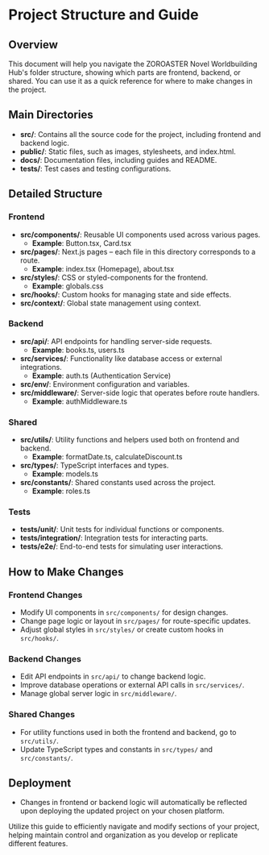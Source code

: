 # Project Structure and Guide

## Overview

This document will help you navigate the ZOROASTER Novel Worldbuilding Hub's folder structure, showing which parts are frontend, backend, or shared. You can use it as a quick reference for where to make changes in the project.

## Main Directories

- **src/**: Contains all the source code for the project, including frontend and backend logic.
- **public/**: Static files, such as images, stylesheets, and index.html.
- **docs/**: Documentation files, including guides and README.
- **tests/**: Test cases and testing configurations.

## Detailed Structure

### Frontend

- **src/components/**: Reusable UI components used across various pages.
  - **Example**: Button.tsx, Card.tsx
- **src/pages/**: Next.js pages – each file in this directory corresponds to a route.
  - **Example**: index.tsx (Homepage), about.tsx
- **src/styles/**: CSS or styled-components for the frontend.
  - **Example**: globals.css
- **src/hooks/**: Custom hooks for managing state and side effects.
- **src/context/**: Global state management using context.

### Backend

- **src/api/**: API endpoints for handling server-side requests.
  - **Example**: books.ts, users.ts
- **src/services/**: Functionality like database access or external integrations.
  - **Example**: auth.ts (Authentication Service)
- **src/env/**: Environment configuration and variables.
- **src/middleware/**: Server-side logic that operates before route handlers.
  - **Example**: authMiddleware.ts

### Shared

- **src/utils/**: Utility functions and helpers used both on frontend and backend.
  - **Example**: formatDate.ts, calculateDiscount.ts
- **src/types/**: TypeScript interfaces and types.
  - **Example**: models.ts
- **src/constants/**: Shared constants used across the project.
  - **Example**: roles.ts

### Tests

- **tests/unit/**: Unit tests for individual functions or components.
- **tests/integration/**: Integration tests for interacting parts.
- **tests/e2e/**: End-to-end tests for simulating user interactions.

## How to Make Changes

### Frontend Changes
- Modify UI components in `src/components/` for design changes.
- Change page logic or layout in `src/pages/` for route-specific updates.
- Adjust global styles in `src/styles/` or create custom hooks in `src/hooks/`.

### Backend Changes
- Edit API endpoints in `src/api/` to change backend logic.
- Improve database operations or external API calls in `src/services/`.
- Manage global server logic in `src/middleware/`.

### Shared Changes
- For utility functions used in both the frontend and backend, go to `src/utils/`.
- Update TypeScript types and constants in `src/types/` and `src/constants/`.

## Deployment
- Changes in frontend or backend logic will automatically be reflected upon deploying the updated project on your chosen platform.

Utilize this guide to efficiently navigate and modify sections of your project, helping maintain control and organization as you develop or replicate different features.

